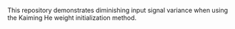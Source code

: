 This repository demonstrates diminishing input signal variance when using the Kaiming He weight initialization method.